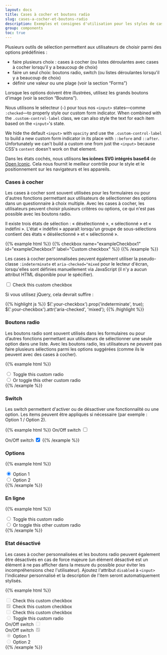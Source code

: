 ```yaml
---
layout: docs
title: Cases à cocher et boutons radio
slug: cases-a-cocher-et-boutons-radio
description: Exemples et consignes d'utilisation pour les styles de cases à cocher et de boutons radios.
group: components
toc: true
---
```


Plusieurs outils de sélection permettent aux utilisateurs de choisir parmi des options prédéfinies :

- faire plusieurs choix : cases à cocher (ou listes déroulantes avec cases à cocher lorsqu'il y a beaucoup de choix)
- faire un seul choix: boutons radio, switch (ou listes déroulantes lorsqu'il y a beaucoup de choix)
- définir une valeur ou une plage (voir la section “Forms”)

Lorsque les options doivent être illustrées, utilisez les grands boutons d'image (voir la section “Boutons”).

Nous utilisons le sélecteur (`~`) pour tous nos `<input>` states—comme `:checked`—to properly style our custom form indicator. When combined with the `.custom-control-label` class, we can also style the text for each item based on the `<input>`'s state.

We hide the default `<input>` with `opacity` and use the `.custom-control-label` to build a new custom form indicator in its place with `::before` and `::after`. Unfortunately we can't build a custom one from just the `<input>` because CSS's `content` doesn't work on that element.

Dans les états cochés, nous utilisons **les icônes SVG intégrés base64** de [Open Iconic](https://useiconic.com/open). Cela nous fournit le meilleur contrôle pour le style et le positionnement sur les navigateurs et les appareils.

### Cases à cocher

Les cases à cocher sont souvent utilisées pour les formulaires ou pour d'autres fonctions permettant aux utilisateurs de sélectionner des options dans un questionnaire à choix multiple. Avec les cases à cocher, les utilisateurs peuvent choisir plusieurs critères ou options, ce qui n'est pas possible avec les boutons radio.

Il existe trois états de sélection : « désélectionné », « sélectionné » et « indéfini ». L'état « indéfini » apparaît lorsqu'un groupe de sous-sélections contient des états « désélectionné » et « sélectionné ».

{{% example html %}}
{{% checkbox name="exampleCheckbox1" id="exampleCheckbox1" label="Custom checkbox" %}}
{{% /example %}}

Les cases à cocher personnalisées peuvent également utiliser la pseudo-classe `:indeterminate` et `aria-checked="mixed` pour le lecteur d'écran, lorsqu'elles sont définies manuellement via JavaScript (il n'y a aucun attribut HTML disponible pour le spécifier).

<div class="bd-example bd-example-indeterminate">
  <div class="custom-control custom-checkbox">
    <input type="checkbox" class="custom-control-input" id="customCheck2">
    <label class="custom-control-label" for="customCheck2">Check this custom checkbox</label>
  </div>
</div>

Si vous utilisez jQuery, cela devrait suffire :

{{% highlight js %}}
$('.your-checkbox').prop('indeterminate', true);
$('.your-checkbox').attr('aria-checked', 'mixed');
{{% /highlight %}}

### Boutons radio

Les boutons radio sont souvent utilisés dans les formulaires ou pour d’autres fonctions permettant aux utilisateurs de sélectionner une seule option dans une liste. Avec les boutons radio, les utilisateurs ne peuvent pas faire plusieurs sélections parmi les options suggérées (comme ils le peuvent avec des cases à cocher).

{{% example html %}}
<div class="custom-control custom-radio">
  <input type="radio" id="customRadio1" name="customRadio" class="custom-control-input">
  <label class="custom-control-label font-weight-medium" for="customRadio1">Toggle this custom radio</label>
</div>
<div class="custom-control custom-radio">
  <input type="radio" id="customRadio2" name="customRadio" class="custom-control-input">
  <label class="custom-control-label font-weight-medium" for="customRadio2">Or toggle this other custom radio</label>
</div>
{{% /example %}}

### Switch

Les switch permettent d'activer ou de désactiver une fonctionnalité ou une option. Les items peuvent être appliqués si nécessaire (par exemple : Option 1 / Option 2).

{{% example html %}}
<label for="switch1" class="switch-control">
  <span class="sr-only">On/Off switch</span>
  <input id="switch1" type="checkbox" class="sr-only">
  <span class="switch-control-slider"></span>
</label>

<label for="switch2" class="switch-control">
  <span class="sr-only">On/Off switch</span>
  <input id="switch2" type="checkbox" class="sr-only" checked>
  <span class="switch-control-slider"></span>
</label>
{{% /example %}}

### Options

{{% example html %}}
<div class="options-control">
  <div class="options-item">
    <input type="radio" name="optionsRadio" id="optionsRadio1" class="sr-only" checked/>
    <label class="options-btn font-weight-medium" for="optionsRadio1">Option 1</label>
  </div>
  <div class="options-item">
    <input type="radio" name="optionsRadio" id="optionsRadio2" class="sr-only"/>
    <label class="options-btn font-weight-medium" for="optionsRadio2">Option 2</label>
  </div>
</div>
{{% /example %}}

### En ligne

{{% example html %}}
<div class="custom-control custom-radio custom-control-inline">
  <input type="radio" id="customRadioInline1" name="customRadioInline1" class="custom-control-input">
  <label class="custom-control-label font-weight-medium" for="customRadioInline1">Toggle this custom radio</label>
</div>
<div class="custom-control custom-radio custom-control-inline">
  <input type="radio" id="customRadioInline2" name="customRadioInline1" class="custom-control-input">
  <label class="custom-control-label font-weight-medium" for="customRadioInline2">Or toggle this other custom radio</label>
</div>
{{% /example %}}

### Etat désactivé
Les cases à cocher personnalisées et les boutons radio peuvent également être désactivés en cas de force majeure (un élément désactivé est un élément à ne pas afficher dans la mesure du possible pour éviter les incompréhensions chez l'utilisateur). Ajoutez l'attribut `disabled` à `<input>` l'indicateur personnalisé et la description de l'item seront automatiquement stylisés.

{{% example html %}}
<div class="custom-control custom-checkbox">
  <input type="checkbox" class="custom-control-input" id="customCheckDisabled1" disabled>
  <label class="custom-control-label font-weight-medium" for="customCheckDisabled1">Check this custom checkbox</label>
</div>

<div class="custom-control custom-checkbox">
  <input type="checkbox" class="custom-control-input" id="customCheckCheckedDisabled2" disabled checked>
  <label class="custom-control-label font-weight-medium" for="customCheckCheckedDisabled2">Check this custom checkbox</label>
</div>

<div class="bd-example-indeterminate">
  <div class="custom-control custom-checkbox">
    <input type="checkbox" class="custom-control-input" id="customCheckCheckedDisabled3" disabled>
    <label class="custom-control-label font-weight-medium" for="customCheckCheckedDisabled3">Check this custom checkbox</label>
  </div>
</div>

<div class="custom-control custom-radio">
  <input type="radio" id="radio3" name="radioDisabled" id="customCheckCheckedDisabled4" class="custom-control-input" disabled>
  <label class="custom-control-label font-weight-medium" for="customCheckCheckedDisabled4">Toggle this custom radio</label>
</div>

<div class="mt-2">
  <label class="switch-control" for="customRadioDisabled1">    
    <span class="sr-only">On/Off switch</span>
    <input id="customRadioDisabled1" type="checkbox" class="sr-only" disabled>
    <span class="switch-control-slider"></span>
  </label>
</div>

<div class="mt-2">
  <label class="switch-control" for="customRadioDisabled2">
    <span class="sr-only">On/Off switch</span>
    <input id="customRadioDisabled2" type="checkbox" class="sr-only" checked disabled>
    <span class="switch-control-slider"></span>
  </label>
</div>

<div class="options-control disabled mt-2">
  <div class="options-item">
    <input type="radio" name="optionsRadioDisabled" id="optionsRadio3" class="sr-only" checked disabled/>
    <label class="options-btn font-weight-medium" for="optionsRadio3">Option 1</label>
  </div>
  <div class="options-item">
    <input type="radio" name="optionsRadioDisabled" id="optionsRadio4" class="sr-only" disabled/>
    <label class="options-btn font-weight-medium" for="optionsRadio4">Option 2</label>
  </div>
</div>
{{% /example %}}
